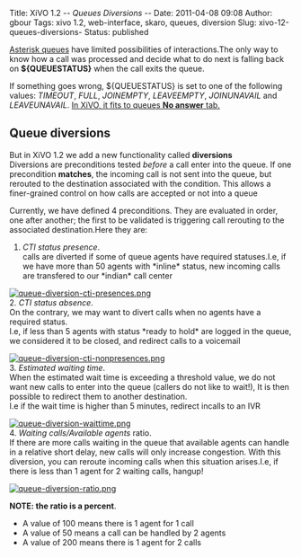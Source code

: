 Title: XiVO 1.2 -*- Queues Diversions -*-
Date: 2011-04-08 09:08
Author: gbour
Tags: xivo 1.2, web-interface, skaro, queues, diversion
Slug: xivo-12-queues-diversions-
Status: published

  
<ins>Asterisk queues</ins> have limited possibilities of
interactions.The only way to know how a call was processed and decide
what to do next is falling back on **\${QUEUESTATUS}** when the call
exits the queue.  

If something goes wrong, \${QUEUESTATUS} is set to one of the following
values: *TIMEOUT*, *FULL*, *JOINEMPTY*, *LEAVEEMPTY*, *JOINUNAVAIL* and
*LEAVEUNAVAIL*. <ins>In XiVO, it fits to queues **No answer** tab.</ins>

Queue diversions
----------------

But in XiVO 1.2 we add a new functionality called **diversions**  
Diversions are preconditions tested *before* a call enter into the
queue. If one precondition **matches**, the incoming call is not sent
into the queue, but rerouted to the destination associated with the
condition. This allows a finer-grained control on how calls are accepted
or not into a queue  
  
Currently, we have defined 4 preconditions. They are evaluated in order,
one after another; the first to be validated is triggering call
rerouting to the associated destination.Here they are:  
  
1. *CTI status presence*.  
calls are diverted if some of queue agents have required statuses.I.e,
if we have more than 50 agents with \*inline\* status, new incoming
calls are transfered to our \*indian\* call center

[![queue-diversion-cti-presences.png](/images/blog/queue-diversions/.queue-diversion-cti-presences_m.jpg "queue-diversion-cti-presences.png, avr. 2011")](/images/blog/queue-diversions/queue-diversion-cti-presences.png "queue-diversion-cti-presences.png")  
2. *CTI status absence*.  
On the contrary, we may want to divert calls when no agents have a
required status.  
I.e, if less than 5 agents with status \*ready to hold\* are logged in
the queue, we considered it to be closed, and redirect calls to a
voicemail

[![queue-diversion-cti-nonpresences.png](/images/blog/queue-diversions/.queue-diversion-cti-nonpresences_m.jpg "queue-diversion-cti-nonpresences.png, avr. 2011")](/images/blog/queue-diversions/queue-diversion-cti-nonpresences.png "queue-diversion-cti-nonpresences.png")  
3. *Estimated waiting time*.  
When the estimated wait time is exceeding a threshold value, we do not
want new calls to enter into the queue (callers do not like to wait!),
It is then possible to redirect them to another destination.  
I.e if the wait time is higher than 5 minutes, redirect incalls to an
IVR

[![queue-diversion-waittime.png](/images/blog/queue-diversions/.queue-diversion-waittime_m.jpg "queue-diversion-waittime.png, avr. 2011")](/images/blog/queue-diversions/queue-diversion-waittime.png "queue-diversion-waittime.png")  
4. *Waiting calls/Available agents* ratio.  
If there are more calls waiting in the queue that available agents can
handle in a relative short delay, new calls will only increase
congestion. With this diversion, you can reroute incoming calls when
this situation arises.I.e, if there is less than 1 agent for 2 waiting
calls, hangup!

[![queue-diversion-ratio.png](/images/blog/queue-diversions/.queue-diversion-ratio_m.jpg "queue-diversion-ratio.png, avr. 2011")](/images/blog/queue-diversions/queue-diversion-ratio.png "queue-diversion-ratio.png")

**NOTE: the ratio is a percent**.

-   A value of 100 means there is 1 agent for 1 call
-   A value of 50 means a call can be handled by 2 agents
-   A value of 200 means there is 1 agent for 2 calls

</p>

